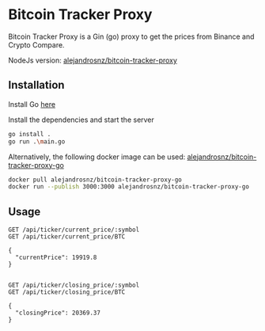 # Bitcoin Tracker Proxy

Bitcoin Tracker Proxy is a Gin (go) proxy to get the prices from Binance and Crypto Compare.

NodeJs version: [alejandrosnz/bitcoin-tracker-proxy](https://github.com/alejandrosnz/bitcoin-tracker-proxy)

## Installation

Install Go [here](https://go.dev/doc/install)

Install the dependencies and start the server

```bash
go install .
go run .\main.go
```

Alternatively, the following docker image can be used: [alejandrosnz/bitcoin-tracker-proxy-go](https://hub.docker.com/r/alejandrosnz/bitcoin-tracker-proxy-go)

```bash
docker pull alejandrosnz/bitcoin-tracker-proxy-go
docker run --publish 3000:3000 alejandrosnz/bitcoin-tracker-proxy-go
```

## Usage

```
GET /api/ticker/current_price/:symbol
GET /api/ticker/current_price/BTC

{
  "currentPrice": 19919.8
}


GET /api/ticker/closing_price/:symbol
GET /api/ticker/closing_price/BTC

{
  "closingPrice": 20369.37
}

```
